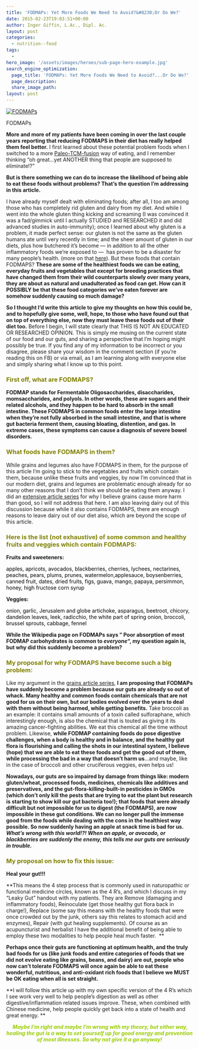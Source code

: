 ```yaml
---
title: 'FODMAPs: Yet More Foods We Need to Avoid?&#8230;Or Do We?'
date: 2015-02-23T19:03:51+00:00
author: Inger Giffin, L.Ac., Dipl. Ac.
layout: post
categories:
  - nutrition--food
tags:
  -
hero_image: '/assets/images/heroes/sub-page-hero-example.jpg'
search_engine_optimization:
  page_title: 'FODMAPs: Yet More Foods We Need to Avoid?...Or Do We?'
  page_description:
  share_image_path:
layout: post
---
```

<div id="attachment_2480" style="width: 173px" class="wp-caption alignleft">
  <a href="/assets/images/wp-content/uploads/2015/02/FODMAPs.jpg"><img class=" wp-image-2480" src="/assets/images/wp-content/uploads/2015/02/FODMAPs-115x150.jpg" alt="FODMAPs" width="163" height="212" srcset="/assets/images/wp-content/uploads/2015/02/FODMAPs-115x150.jpg 115w, /assets/images/wp-content/uploads/2015/02/FODMAPs-231x300.jpg 231w, /assets/images/wp-content/uploads/2015/02/FODMAPs-791x1024.jpg 791w, /assets/images/wp-content/uploads/2015/02/FODMAPs.jpg 1275w" sizes="(max-width: 163px) 100vw, 163px" /></a>
  
  <p class="wp-caption-text">
    FODMAPs
  </p>
</div>

**More and more of my patients have been coming in over the last couple years reporting that reducing FODMAPS in their diet has really helped them feel better.** I first learned about these potential problem foods when I switched to a more [Paleo-TCM-fusion](http://www.wisdomwaysacupuncture.com/services-offered/acupuncture-nutritional-principles/) way of eating, and I remember thinking &#8220;oh great&#8230;yet ANOTHER thing that people are supposed to eliminate!?&#8221;

**But is there something we can do to increase the likelihood of being able to eat these foods without problems? That&#8217;s the question I&#8217;m addressing in this article.**

I have already myself dealt with eliminating foods; after all, I too am among those who has completely rid gluten and dairy from my diet. And while I went into the whole gluten thing kicking and screaming (I was convinced it was a fad/gimmick until I actually STUDIED and RESEARCHED it and did advanced studies in auto-immunity); once I learned about why gluten is a problem, it made perfect sense: our gluten is not the same as the gluten humans ate until very recently in time; and the sheer amount of gluten in our diets, plus how butchered it&#8217;s become &#8212; in addition to all the other inflammatory foods we&#8217;re exposed to &#8212;  has proven to be a disaster for many people&#8217;s health. (more on that <a href="http://r20.rs6.net/tn.jsp?f=001DXRAc0jqeE0L0J9RdbBlEGh8g7XtZuTy6hRuyiJ4mpvIphCrLa8k7qbeHLJMfnvjVRhEpAoMUOGW1-Lua9K8aQhIB7Vd8lkDtxzRtgc6rw634X5BHzkt-074pfoxp4alBotzZBbVl4SQeWWw8HntMy_reKvDAd_SN4FKu-3XyxMbBTr6ZwX1xz4YsqiQvlGBadshDRnXSTe-FdIfKua4005ttRAxO6FSGBx1ha8MHUx90dbB3vXegAt_0D7DCA2XGEhpNF_uKGBLBBm3B5Phkdqz-hk774xf&c=xHnWeqqe8qqW-T0dgYblkZu9wHrxp1Ax5WQ_wut2EXoxMcX9izR2Cw==&ch=57iUIMeYY2DrPs7IaHr6iaTjmhR_C_pccrMUHPQXL9Ys_h6nGJfmXg==" target="_blank" rel="noopener" shape="rect">here</a>). But these foods that contain FODMAPS? **These are some of the healthiest foods we can be eating, everyday fruits and vegetables that except for breeding practices that have changed them from their wild counterparts slowly over many years, they are about as natural and unadulterated as food can get. How can it POSSIBLY be that these food categories we&#8217;ve eaten forever are somehow suddenly causing so much damage?**

**So I thought I&#8217;d write this article to give my thoughts on how this could be, and to hopefully give some, well, hope, to those who have found out that on top of everything else, now they must leave these foods out of their diet too.** Before I begin, I will state clearly that THIS IS NOT AN EDUCATED OR RESEARCHED OPINION. This is simply me musing on the current state of our food and our guts, and sharing a perspective that I&#8217;m hoping might possibly be true. If you find any of my information to be incorrect or you disagree, please share your wisdom in the comment section (if you&#8217;re reading this on FB) or via email, as I am learning along with everyone else and simply sharing what I know up to this point.

### <span style="color: #808000;">First off, what are FODMAPS?</span>

**FODMAP stands for Fermentable Oligosaccharides, disaccharides, momsaccharides, and polyols. In other words, these are sugars and their related alcohols, and they happen to be hard to absorb in the small intestine. These FODMAPS in common foods enter the large intestine when they&#8217;re not fully absorbed in the small intestine, and that is where gut bacteria ferment them, causing bloating, distention, and gas. In extreme cases, these symptoms can cause a diagnosis of severe bowel disorders.**

### <span style="color: #808000;">What foods have FODMAPS in them?</span>

While grains and legumes also have FODMAPS in them, for the purpose of this article I&#8217;m going to stick to the vegetables and fruits which contain them, because unlike these fruits and veggies, by now I&#8217;m convinced that in our modern diet, grains and legumes are problematic enough already for so many other reasons that I don&#8217;t think we should be eating them anyway. I did an <a href="http://r20.rs6.net/tn.jsp?f=001DXRAc0jqeE0L0J9RdbBlEGh8g7XtZuTy6hRuyiJ4mpvIphCrLa8k7qbeHLJMfnvjVRhEpAoMUOGW1-Lua9K8aQhIB7Vd8lkDtxzRtgc6rw634X5BHzkt-074pfoxp4alBotzZBbVl4SQeWWw8HntMy_reKvDAd_SN4FKu-3XyxMbBTr6ZwX1xz4YsqiQvlGBadshDRnXSTe-FdIfKua4005ttRAxO6FSGBx1ha8MHUx90dbB3vXegAt_0D7DCA2XGEhpNF_uKGBLBBm3B5Phkdqz-hk774xf&c=xHnWeqqe8qqW-T0dgYblkZu9wHrxp1Ax5WQ_wut2EXoxMcX9izR2Cw==&ch=57iUIMeYY2DrPs7IaHr6iaTjmhR_C_pccrMUHPQXL9Ys_h6nGJfmXg==" target="_blank" rel="noopener" shape="rect">extensive article series</a> for why I believe grains cause more harm than good, so I will not address that here. I am also leaving dairy out of this discussion because while it also contains FODMAPS, there are enough reasons to leave dairy out of our diet also, which are beyond the scope of this article.

### <span style="color: #808000;"><strong>Here is the list (not exhaustive) of some common and healthy fruits and veggies which contain FODMAPS:</strong></span>

**Fruits and sweeteners:**

<div>
  <span style="color: #000000;"><a shape="rect"><span style="color: #000000;">apples</span></a>, <a shape="rect"><span style="color: #000000;">apricots</span></a>, <a shape="rect"><span style="color: #000000;">avocados</span></a>, <a shape="rect"><span style="color: #000000;">blackberries</span></a>, <a shape="rect"><span style="color: #000000;">cherries</span></a>, <a shape="rect"><span style="color: #000000;">lychees</span></a>, <a shape="rect"><span style="color: #000000;">nectarines</span></a>, <a shape="rect"><span style="color: #000000;">peaches</span></a>, <a shape="rect"><span style="color: #000000;">pears</span></a>, <a shape="rect"><span style="color: #000000;">plums</span></a>, <a shape="rect"><span style="color: #000000;">prunes</span></a>, <a shape="rect"><span style="color: #000000;">watermelon</span></a>,applesauce, boysenberries, canned fruit, dates, dried fruits, figs, guava, mango, papaya, persimmon, honey, high fructose corn syrup</span>
</div>

**Veggies:**

<div>
  <span style="color: #000000;"><a shape="rect"><span style="color: #000000;">onion</span></a>, <a shape="rect"><span style="color: #000000;">garlic</span></a>, <a shape="rect"><span style="color: #000000;">Jerusalem</span></a> and <a shape="rect"><span style="color: #000000;">globe artichoke</span></a>, <a shape="rect"><span style="color: #000000;">asparagus</span></a>, <a shape="rect"><span style="color: #000000;">beetroot</span></a>, <a shape="rect"><span style="color: #000000;">chicory</span></a>, <a shape="rect"><span style="color: #000000;">dandelion leaves</span></a>, <a shape="rect"><span style="color: #000000;">leek</span></a>, <a shape="rect"><span style="color: #000000;">radicchio</span></a>, the white part of <a shape="rect"><span style="color: #000000;">spring onion</span></a>, <a shape="rect"><span style="color: #000000;">broccoli</span></a>, <a shape="rect"><span style="color: #000000;">brussel sprouts</span></a>, <a shape="rect"><span style="color: #000000;">cabbage</span></a>, <a shape="rect"><span style="color: #000000;">fennel</span></a></span>
</div>

**While the Wikipedia page on FODMAPs says &#8221; Poor absorption of most FODMAP carbohydrates is common to _everyone_&#8220;, my question again is, but why did this suddenly become a problem?**

### <span style="color: #808000;"><strong>My proposal for why FODMAPS have become such a big problem:</strong></span>

Like my argument in the <a href="http://www.wisdomwaysacupuncture.com/2013/07/11/to-grains-or-not-to-grains-that-is-the-question-part-i/" target="_blank" rel="noopener" shape="rect">grains article series</a>, **I am proposing that FODMAPs have suddenly become a problem because our guts are already so out of whack. Many healthy and common foods contain chemicals that are not good for us on their own, but our bodies evolved over the years to deal with them without being harmed, while getting benefits.** Take broccoli as an example: it contains small amounts of a toxin called sulforaphane, which interestingly enough, is also the chemical that is touted as giving it its amazing cancer-fighting abilities. We eat this chemical all the time without problem. Likewise, **while FODMAP containing foods do pose digestive challenges, when a body is healthy and in balance, and the healthy gut flora is flourishing and calling the shots in our intestinal system, I believe (hope) that we are able to eat these foods and get the good out of them, while processing the bad in a way that doesn&#8217;t harm us**&#8230;and maybe, like in the case of broccoli and other cruciferous veggies, even helps us!

**Nowadays, our guts are so impaired by damage from things like: modern gluten/wheat, processed foods, medicines, chemicals like additives and preservatives, and the gut-flora-killing-built-in pesticides in GMOs (which don&#8217;t only kill the pests that are trying to eat the plant but research is starting to show kill our gut bacteria too!); that foods that were already difficult but not impossible for us to digest (the FODMAPS), are now impossible in these gut conditions. We can no longer pull the immense good from the foods while dealing with the cons in the healthiest way possible. So now suddenly having an apple at snack time is bad for us. _What&#8217;s wrong with this world!?! When an apple, or avocado, or blackberries are suddenly the enemy, this tells me our guts are seriously in trouble._**

### <span style="color: #808000;">My proposal on how to fix this issue:</span>

**Heal your gut!!!** 

**This means the 4 step process that is commonly used in naturopathic or functional medicine circles, known as the 4 R&#8217;s, and which I discuss in my &#8220;Leaky Gut&#8221; handout with my patients. They are Remove (damaging and inflammatory foods), Reinoculate (get those healthy gut flora back in charge!), Replace (some say this means with the healthy foods that were once crowded out by the junk, others say this relates to stomach acid and enzymes), Repair (with gut healing supplements). Of course as an acupuncturist and herbalist I have the additional benefit of being able to employ these two modalities to help people heal much faster.  **

**Perhaps once their guts are functioning at optimum health, and the truly bad foods for us (like junk foods and entire categories of foods that we did not evolve eating like grains, beans, and dairy) are out, people who now can&#8217;t tolerate FODMAPS will once again be able to eat these wonderful, nutritious, and anti-oxidant rich foods that I believe we MUST be OK eating when all is set straight.** 

**I will follow this article up with my own specific version of the 4 R&#8217;s which I see work very well to help people&#8217;s digestion as well as other digestive/inflammation related issues improve. These, when combined with Chinese medicine, help people quickly get back into a state of health and great energy. **

<p align="center">
  <em><span style="color: #99cc00;"> </span><strong><span style="color: #99cc00;">Maybe I&#8217;m right and maybe I&#8217;m wrong with my theory, but either way, healing the gut is a way to set yourself up for good energy and prevention of most illnesses. So why not give it a go anyway!</span> </strong></em>
</p>
